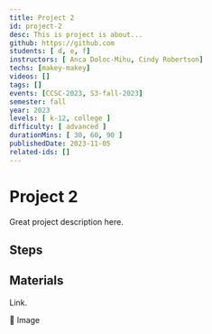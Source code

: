 ```yaml
---
title: Project 2
id: project-2
desc: This is project is about...
github: https://github.com
students: [ d, e, f]
instructors: [ Anca Doloc-Mihu, Cindy Robertson]
techs: [makey-makey]
videos: []
tags: []
events: [CCSC-2023, S3-fall-2023]
semester: fall
year: 2023
levels: [ k-12, college ] 
difficulty: [ advanced ]
durationMins: [ 30, 60, 90 ]
publishedDate: 2023-11-05
related-ids: []
---
```


# Project 2

Great project description here.

## Steps

## Materials

Link.

👀 Image
